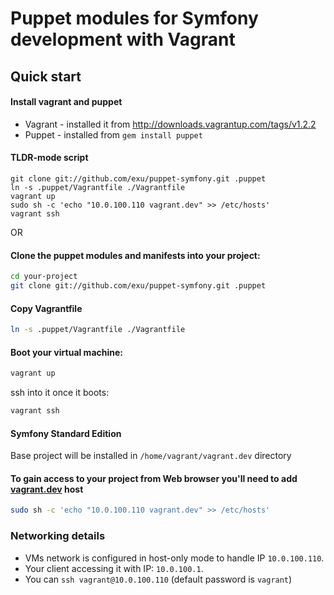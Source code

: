 Puppet modules for Symfony development with Vagrant
===================================================

Quick start
-----------

#### Install vagrant and puppet

- Vagrant - installed it from http://downloads.vagrantup.com/tags/v1.2.2
- Puppet - installed from `gem install puppet`


#### TLDR-mode script

```
git clone git://github.com/exu/puppet-symfony.git .puppet
ln -s .puppet/Vagrantfile ./Vagrantfile
vagrant up
sudo sh -c 'echo "10.0.100.110 vagrant.dev" >> /etc/hosts'
vagrant ssh
```

OR

#### Clone the puppet modules and manifests into your project:

```bash
cd your-project
git clone git://github.com/exu/puppet-symfony.git .puppet
```

#### Copy Vagrantfile

```bash
ln -s .puppet/Vagrantfile ./Vagrantfile
```

#### Boot your virtual machine:

```bash
vagrant up
```

ssh into it once it boots:

```bash
vagrant ssh
```

#### Symfony Standard Edition

Base project will be installed in `/home/vagrant/vagrant.dev` directory

#### To gain access to your project from Web browser you'll need to add [vagrant.dev](http://vagrant.dev) host

```bash
sudo sh -c 'echo "10.0.100.110 vagrant.dev" >> /etc/hosts'
```

### Networking details

- VMs network is configured in host-only mode to handle IP `10.0.100.110`.
- Your client accessing it with IP: `10.0.100.1`.
- You can `ssh vagrant@10.0.100.110` (default password is `vagrant`)
